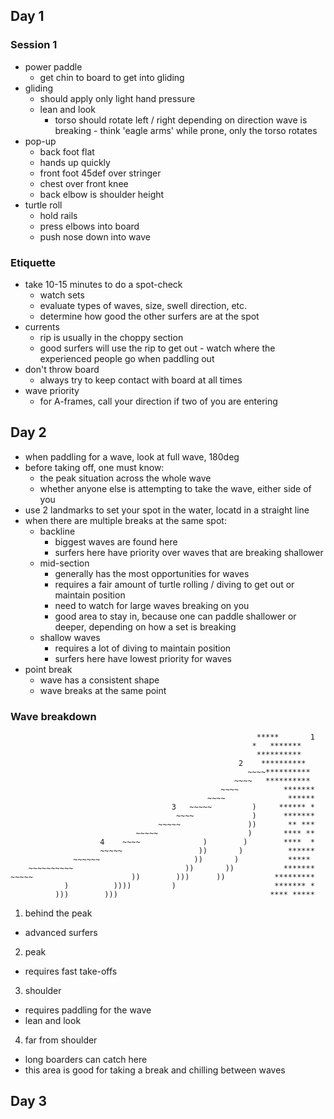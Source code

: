 ## Day 1

### Session 1

- power paddle
  * get chin to board to get into gliding
- gliding
  * should apply only light hand pressure
  * lean and look
    + torso should rotate left / right depending on direction wave is
      breaking - think 'eagle arms' while prone, only the torso rotates
- pop-up
  - back foot flat
  - hands up quickly
  - front foot 45def over stringer
  - chest over front knee
  - back elbow is shoulder height
- turtle roll
  - hold rails
  - press elbows into board
  - push nose down into wave

### Etiquette

- take 10-15 minutes to do a spot-check
  * watch sets
  * evaluate types of waves, size, swell direction, etc.
  * determine how good the other surfers are at the spot
- currents
  * rip is usually in the choppy section
  * good surfers will use the rip to get out - watch where the experienced people
    go when paddling out
- don't throw board
  * always try to keep contact with board at all times
- wave priority
  * for A-frames, call your direction if two of you are entering

## Day 2

- when paddling for a wave, look at full wave, 180deg
- before taking off, one must know:
  * the peak situation across the whole wave
  * whether anyone else is attempting to take the wave, either side of you
- use 2 landmarks to set your spot in the water, locatd in a straight line
- when there are multiple breaks at the same spot:
  * backline
    + biggest waves are found here
    + surfers here have priority over waves that are breaking shallower
  - mid-section
    * generally has the most opportunities for waves
    * requires a fair amount of turtle rolling / diving to get out or maintain position
    * need to watch for large waves breaking on you
    * good area to stay in, because one can paddle shallower or deeper, depending
      on how a set is breaking
  - shallow waves
    * requires a lot of diving to maintain position
    * surfers here have lowest priority for waves
- point break
  * wave has a consistent shape
  * wave breaks at the same point

### Wave breakdown

```text
                                                       *****       1
                                                      *   *******
                                                       **********
                                                   2    **********
                                                     ~~~~**********
                                                  ~~~~   **********
                                               ~~~~          *******
                                            ~~~~              ******
                                    3   ~~~~~         )     ****** *
                                     ~~~~             )      *******
                                 ~~~~~               ))       ** ***
                            ~~~~~                    )       **** **
                    4    ~~~~              )        )        ****  *
                    ~~~~~                 ))       )          ******
              ~~~~~~                     ))       )           *****
    ~~~~~~~~~~                         ))       ))           *******
~~~~~                      ))        )))      ))           *********
            )          ))))         )                      ******* *
          )))        )))                                  **** *****
```

1. behind the peak
  - advanced surfers
2. peak
  - requires fast take-offs
3. shoulder
  - requires paddling for the wave
  - lean and look
4. far from shoulder
  - long boarders can catch here
  - this area is good for taking a break and chilling between waves

## Day 3


